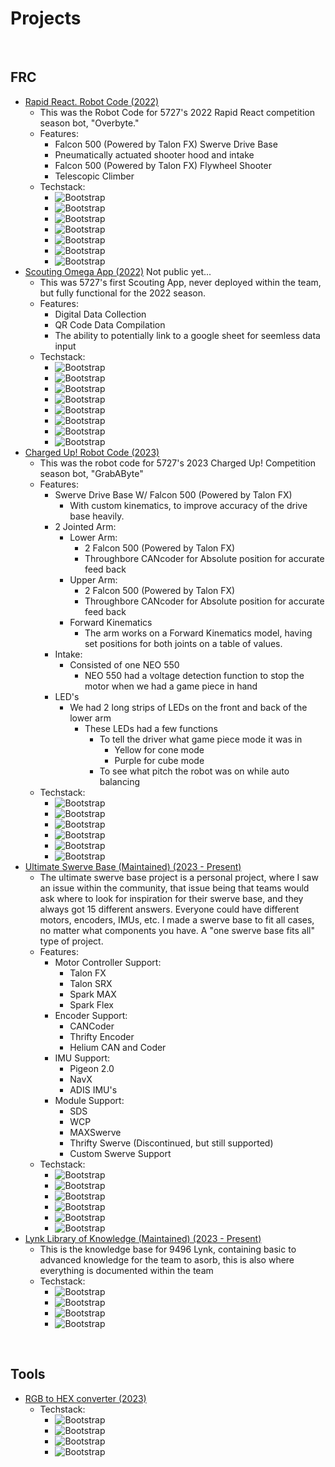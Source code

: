 # Projects

<br>

## FRC
- [Rapid React. Robot Code (2022)](https://github.com/FRC5727/5727-RapidReact-Code-2022)
    - This was the Robot Code for 5727's 2022 Rapid React competition season bot, "Overbyte."
    - Features:
        - Falcon 500 (Powered by Talon FX) Swerve Drive Base
        - Pneumatically actuated shooter hood and intake
        - Falcon 500 (Powered by Talon FX) Flywheel Shooter
        - Telescopic Climber
    - Techstack:
        - ![Bootstrap](https://img.shields.io/badge/-Git-05122A?style=for-the-badge&logo=Git&color=000000) 
        - ![Bootstrap](https://img.shields.io/badge/-GitHub-05122A?style=for-the-badge&logo=GitHub&color=000000) 
        - ![Bootstrap](https://img.shields.io/badge/-Java-05122A?style=for-the-badge&logo=Java&color=000000) 
        - ![Bootstrap](https://img.shields.io/badge/-WPILib-05122A?style=for-the-badge&logo=WPILib&color=000000) 
        - ![Bootstrap](https://img.shields.io/badge/-Python-05122A?style=for-the-badge&logo=Python&color=000000) 
        - ![Bootstrap](https://img.shields.io/badge/-Visual%20Studio%20Code-05122A?style=for-the-badge&logo=Visual-Studio-Code&color=000000)
        - ![Bootstrap](https://img.shields.io/badge/-Gradle-05122A?style=for-the-badge&logo=Gradle&color=000000)
- [Scouting Omega App (2022)]() Not public yet...
    - This was 5727's first Scouting App, never deployed within the team, but fully functional for the 2022 season. 
    - Features: 
        - Digital Data Collection
        - QR Code Data Compilation
        - The ability to potentially link to a google sheet for seemless data input
    - Techstack:
        - ![Bootstrap](https://img.shields.io/badge/-Git-05122A?style=for-the-badge&logo=Git&color=000000) 
        - ![Bootstrap](https://img.shields.io/badge/-GitHub-05122A?style=for-the-badge&logo=GitHub&color=000000) 
        - ![Bootstrap](https://img.shields.io/badge/-Java-05122A?style=for-the-badge&logo=Java&color=000000) 
        - ![Bootstrap](https://img.shields.io/badge/-XML-05122A?style=for-the-badge&logo=XML&color=000000) 
        - ![Bootstrap](https://img.shields.io/badge/-Android%20Studio-05122A?style=for-the-badge&logo=Android-Studio&color=000000) 
        - ![Bootstrap](https://img.shields.io/badge/-Android-05122A?style=for-the-badge&logo=Android&color=000000)
        - ![Bootstrap](https://img.shields.io/badge/-Gradle-05122A?style=for-the-badge&logo=Gradle&color=000000) 
        - ![Bootstrap](https://img.shields.io/badge/-APK-05122A?style=for-the-badge&logo=APK&color=000000)
- [Charged Up! Robot Code (2023)](https://github.com/FRC5727/2023_ChargedUp)
    - This was the robot code for 5727's 2023 Charged Up! Competition season bot, "GrabAByte"
    - Features:
        - Swerve Drive Base W/ Falcon 500 (Powered by Talon FX)
            - With custom kinematics, to improve accuracy of the drive base heavily.
        - 2 Jointed Arm:
            - Lower Arm:
                - 2 Falcon 500 (Powered by Talon FX)
                - Throughbore CANcoder for Absolute position for accurate feed back
            - Upper Arm:
                - 2 Falcon 500 (Powered by Talon FX)
                - Throughbore CANcoder for Absolute position for accurate feed back
            - Forward Kinematics
                - The arm works on a Forward Kinematics model, having set positions for both joints on a table of values.
        - Intake:
            - Consisted of one NEO 550
                - NEO 550 had a voltage detection function to stop the motor when we had a game piece in hand
        - LED's 
            - We had 2 long strips of LEDs on the front and back of the lower arm
                - These LEDs had a few functions
                    - To tell the driver what game piece mode it was in
                        - Yellow for cone mode
                        - Purple for cube mode
                    - To see what pitch the robot was on while auto balancing
    - Techstack:
        - ![Bootstrap](https://img.shields.io/badge/-Java-05122A?style=for-the-badge&logo=Java&color=000000) 
        - ![Bootstrap](https://img.shields.io/badge/-WPILib-05122A?style=for-the-badge&logo=WPILib&color=000000) 
        - ![Bootstrap](https://img.shields.io/badge/-Git-05122A?style=for-the-badge&logo=Git&color=000000) 
        - ![Bootstrap](https://img.shields.io/badge/-GitHub-05122A?style=for-the-badge&logo=GitHub&color=000000) 
        - ![Bootstrap](https://img.shields.io/badge/-Visual%20Studio%20Code-05122A?style=for-the-badge&logo=Visual-Studio-Code&color=000000) 
        - ![Bootstrap](https://img.shields.io/badge/-Gradle-05122A?style=for-the-badge&logo=Gradle&color=000000)
- [Ultimate Swerve Base (Maintained) (2023 - Present)](https://github.com/witherslayer67/UltimateSwerveBase)
    - The ultimate swerve base project is a personal project, where I saw an issue within the community, that issue being that teams would ask where to look for inspiration for their swerve base, and they always got 15 different answers. Everyone could have different motors, encoders, IMUs, etc. I made a swerve base to fit all cases, no matter what components you have. A "one swerve base fits all" type of project. 
    - Features:
        - Motor Controller Support:
            - Talon FX
            - Talon SRX
            - Spark MAX
            - Spark Flex
        - Encoder Support:
            - CANCoder
            - Thrifty Encoder
            - Helium CAN and Coder
        - IMU Support:
            - Pigeon 2.0
            - NavX 
            - ADIS IMU's
        - Module Support:
            - SDS
            - WCP
            - MAXSwerve
            - Thrifty Swerve (Discontinued, but still supported)
            - Custom Swerve Support
    - Techstack:
        - ![Bootstrap](https://img.shields.io/badge/-Java-05122A?style=for-the-badge&logo=Java&color=000000) 
        - ![Bootstrap](https://img.shields.io/badge/-WPILib-05122A?style=for-the-badge&logo=WPILib&color=000000) 
        - ![Bootstrap](https://img.shields.io/badge/-Git-05122A?style=for-the-badge&logo=Git&color=000000) 
        - ![Bootstrap](https://img.shields.io/badge/-GitHub-05122A?style=for-the-badge&logo=GitHub&color=000000) 
        - ![Bootstrap](https://img.shields.io/badge/-Visual%20Studio%20Code-05122A?style=for-the-badge&logo=Visual-Studio-Code&color=000000) 
        - ![Bootstrap](https://img.shields.io/badge/-Gradle-05122A?style=for-the-badge&logo=Gradle&color=000000)
- [Lynk Library of Knowledge (Maintained) (2023 - Present)](https://github.com/LynkRobotics/LynkRobotics.github.io)
    - This is the knowledge base for 9496 Lynk, containing basic to advanced knowledge for the team to asorb, this is also where everything is documented within the team
    - Techstack:
        - ![Bootstrap](https://img.shields.io/badge/-Markdown-05122A?style=for-the-badge&logo=Markdown&color=000000) 
        - ![Bootstrap](https://img.shields.io/badge/-Git-05122A?style=for-the-badge&logo=Git&color=000000) 
        - ![Bootstrap](https://img.shields.io/badge/-GitHub-05122A?style=for-the-badge&logo=GitHub&color=000000) 
        - ![Bootstrap](https://img.shields.io/badge/-Visual%20Studio%20Code-05122A?style=for-the-badge&logo=Visual-Studio-Code&color=000000)

<br>

## Tools
- [RGB to HEX converter (2023)]()
    - Techstack:
        - ![Bootstrap](https://img.shields.io/badge/-Java-05122A?style=for-the-badge&logo=Java&color=000000) 
        - ![Bootstrap](https://img.shields.io/badge/-Git-05122A?style=for-the-badge&logo=Git&color=000000) 
        - ![Bootstrap](https://img.shields.io/badge/-GitHub-05122A?style=for-the-badge&logo=GitHub&color=000000) 
        - ![Bootstrap](https://img.shields.io/badge/-Visual%20Studio%20Code-05122A?style=for-the-badge&logo=Visual-Studio-Code&color=000000)

<br>

